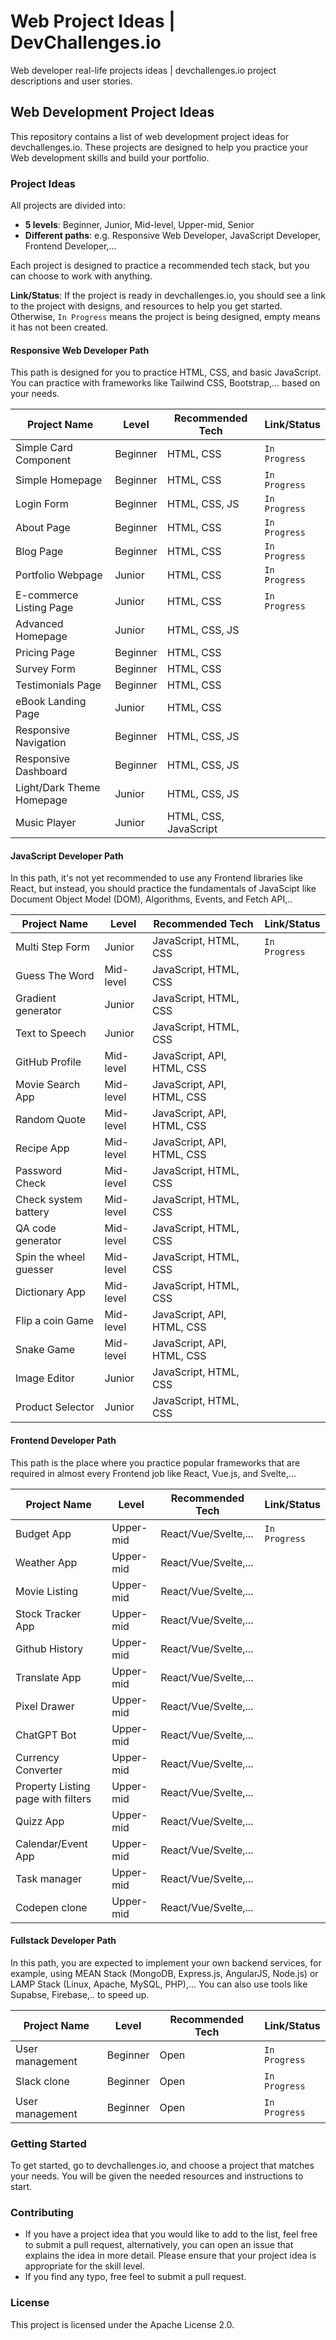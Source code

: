# Web Project Ideas | DevChallenges.io
Web developer real-life projects ideas | devchallenges.io project descriptions and user stories.

## Web Development Project Ideas

This repository contains a list of web development project ideas for devchallenges.io. 
These projects are designed to help you practice your Web development skills and build your portfolio.

### Project Ideas

All projects are divided into:
- **5 levels**: Beginner, Junior, Mid-level, Upper-mid, Senior
- **Different paths**: e.g. Responsive Web Developer, JavaScript Developer, Frontend Developer,...

Each project is designed to practice a recommended tech stack, but you can choose to work with anything. 

**Link/Status**: If the project is ready in devchallenges.io, you should see a link to the project with designs, and resources to help you get started. Otherwise, `In Progress` means the project is being designed, empty means it has not been created.

#### Responsive Web Developer Path

This path is designed for you to practice HTML, CSS, and basic JavaScript. You can practice with frameworks like Tailwind CSS, Bootstrap,... based on your needs.

| Project Name | Level | Recommended Tech | Link/Status
| --- | --- | --- | --- |
| Simple Card Component                        | Beginner       | HTML, CSS                       | `In Progress` 
| Simple Homepage                              | Beginner       | HTML, CSS                       | `In Progress`
| Login Form                                   | Beginner       | HTML, CSS, JS                   | `In Progress`
| About Page                                   | Beginner       | HTML, CSS                       | `In Progress`
| Blog Page                                    | Beginner       | HTML, CSS                       | `In Progress`
| Portfolio Webpage                            | Junior         | HTML, CSS                       | `In Progress`
| E-commerce Listing Page                      | Junior         | HTML, CSS                       | `In Progress`
| Advanced Homepage                            | Junior         | HTML, CSS, JS                   | 
| Pricing Page                                 | Beginner       | HTML, CSS                       | 
| Survey Form                                  | Beginner       | HTML, CSS                       | 
| Testimonials Page                            | Beginner       | HTML, CSS                       | 
| eBook Landing Page                           | Junior         | HTML, CSS                       | 
| Responsive Navigation                        | Beginner       | HTML, CSS, JS                   | 
| Responsive Dashboard                         | Beginner       | HTML, CSS, JS                   | 
| Light/Dark Theme Homepage                    | Junior         | HTML, CSS, JS                   | 
| Music Player                                 | Junior         | HTML, CSS, JavaScript           |  

#### JavaScript Developer Path

In this path, it's not yet recommended to use any Frontend libraries like React, but instead, you should practice the fundamentals of JavaScipt like Document Object Model (DOM), Algorithms, Events, and Fetch API,..

| Project Name | Level | Recommended Tech | Link/Status
| --- | --- | --- | --- |
| Multi Step Form                        | Junior           | JavaScript, HTML, CSS               |  `In Progress`
| Guess The Word                         | Mid-level        | JavaScript, HTML, CSS               | 
| Gradient generator                     | Junior           | JavaScript, HTML, CSS               | 
| Text to Speech                         | Junior           | JavaScript, HTML, CSS               | 
| GitHub Profile                         | Mid-level        | JavaScript, API, HTML, CSS          | 
| Movie Search App                       | Mid-level        | JavaScript, API, HTML, CSS          | 
| Random Quote                           | Mid-level        | JavaScript, API, HTML, CSS          | 
| Recipe App                             | Mid-level        | JavaScript, API, HTML, CSS          | 
| Password Check                         | Mid-level        | JavaScript, HTML, CSS               | 
| Check system battery                   | Mid-level        | JavaScript, HTML, CSS               | 
| QA code generator                      | Mid-level        | JavaScript, HTML, CSS               | 
| Spin the wheel guesser                 | Mid-level        | JavaScript, HTML, CSS               | 
| Dictionary App                         | Mid-level        | JavaScript, HTML, CSS               |  
| Flip a coin Game                       | Mid-level        | JavaScript, API, HTML, CSS          | 
| Snake Game                             | Mid-level        | JavaScript, API, HTML, CSS          | 
| Image Editor                           |Junior            | JavaScript, HTML, CSS          | 
| Product Selector                           |Junior            | JavaScript, HTML, CSS          | 


#### Frontend Developer Path

This path is the place where you practice popular frameworks that are required in almost every Frontend job like React, Vue.js, and Svelte,...

| Project Name | Level | Recommended Tech | Link/Status
| --- | --- | --- | --- |
| Budget App                          | Upper-mid       | React/Vue/Svelte,...                | `In Progress` 
| Weather App                         | Upper-mid       | React/Vue/Svelte,...                |  
| Movie Listing                       | Upper-mid       | React/Vue/Svelte,...                |  
| Stock Tracker App                   | Upper-mid       | React/Vue/Svelte,...                |  
| Github History                      | Upper-mid       | React/Vue/Svelte,...                |  
| Translate App                       | Upper-mid       | React/Vue/Svelte,...                |  
| Pixel Drawer                         | Upper-mid       | React/Vue/Svelte,...                |  
| ChatGPT Bot                         | Upper-mid       | React/Vue/Svelte,...                |  
| Currency Converter                  | Upper-mid       | React/Vue/Svelte,...                | 
| Property Listing page with filters  | Upper-mid       | React/Vue/Svelte,...                | 
| Quizz App                           | Upper-mid       | React/Vue/Svelte,...                | 
| Calendar/Event App                  | Upper-mid       | React/Vue/Svelte,...                | 
| Task manager                        | Upper-mid       | React/Vue/Svelte,...                | 
| Codepen clone                       | Upper-mid       | React/Vue/Svelte,...                | 

#### Fullstack Developer Path

In this path, you are expected to implement your own backend services, for example, using MEAN Stack (MongoDB, Express.js, AngularJS, Node.js) or LAMP Stack (Linux, Apache, MySQL, PHP),... You can also use tools like Supabse, Firebase,.. to speed up.

| Project Name | Level | Recommended Tech | Link/Status
| --- | --- | --- | --- |
| User management                         | Beginner       | Open                     | `In Progress` 
| Slack clone                             | Beginner       | Open                     | `In Progress` 
| User management                         | Beginner       | Open                     | `In Progress` 

### Getting Started

To get started, go to devchallenges.io, and choose a project that matches your needs. You will be given the needed resources and instructions to start. 

### Contributing

- If you have a project idea that you would like to add to the list, feel free to submit a pull request, alternatively, you can open an issue that explains the idea in more detail. Please ensure that your project idea is appropriate for the skill level.
- If you find any typo, free feel to submit a pull request.


### License

This project is licensed under the Apache License 2.0.

